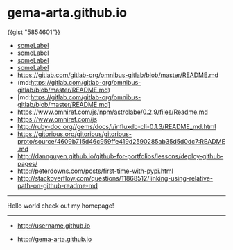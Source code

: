 <script src="https://gist.github.com/jonschlinkert/5854601.js"></script>
# gema-arta.github.io
{{gist "5854601"}}

- [someLabel](username/repoName/somePathTo/myExampleCode)
- [someLabel](username/)
- [someLabel]()
- [someLabel](/)
- https://gitlab.com/gitlab-org/omnibus-gitlab/blob/master/README.md
- (md:https://gitlab.com/gitlab-org/omnibus-gitlab/blob/master/README.md)
- [md:https://gitlab.com/gitlab-org/omnibus-gitlab/blob/master/README.md]
- https://www.omniref.com/js/npm/astrolabe/0.2.9/files/Readme.md
- https://www.omniref.com/js
- http://ruby-doc.org//gems/docs/i/influxdb-cli-0.1.3/README_md.html
- https://gitorious.org/gitorious/gitorious-proto/source/4609b715d46c959ffe419d2590285ab35d5d0dc7:README.md
- http://dannguyen.github.io/github-for-portfolios/lessons/deploy-github-pages/
- http://peterdowns.com/posts/first-time-with-pypi.html
- http://stackoverflow.com/questions/11868512/linking-using-relative-path-on-github-readme-md
 


______________________________________________________________

Hello world check out my homepage!

----------------------------
- http://username.github.io

- http://gema-arta.github.io
